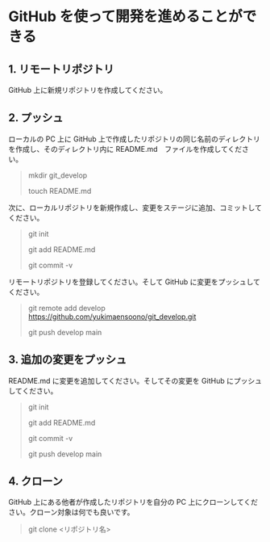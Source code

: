 # GitHub を使って開発を進めることができる

## 1. リモートリポジトリ

GitHub 上に新規リポジトリを作成してください。

## 2. プッシュ

ローカルの PC 上に GitHub 上で作成したリポジトリの同じ名前のディレクトリを作成し、そのディレクトリ内に README.md　ファイルを作成してください。
>
>mkdir git_develop
>
>touch README.md
>

次に、ローカルリポジトリを新規作成し、変更をステージに追加、コミットしてください。
>
>git init
>
>git add README.md
>
>git commit -v
>

リモートリポジトリを登録してください。そして GitHub に変更をプッシュしてください。
>
>git remote add develop https://github.com/yukimaensoono/git_develop.git
>
>git push develop main
>
## 3. 追加の変更をプッシュ

README.md に変更を追加してください。そしてその変更を GitHub にプッシュしてください。
>
>git init
>
>git add README.md
>
>git commit -v
>
>git push develop main
>
## 4. クローン

GitHub 上にある他者が作成したリポジトリを自分の PC 上にクローンしてください。クローン対象は何でも良いです。
>
>git clone <リポジトリ名>
>
